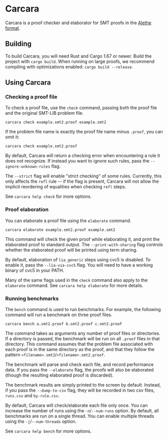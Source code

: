 # Carcara

Carcara is a proof checker and elaborator for SMT proofs in the [Alethe format](https://verit.gitlabpages.uliege.be/alethe/specification.pdf).

## Building

To build Carcara, you will need Rust and Cargo 1.67 or newer. Build the project with `cargo build`.
When running on large proofs, we recommend compiling with optimizations enabled: `cargo build
--release`.

## Using Carcara
### Checking a proof file

To check a proof file, use the `check` command, passing both the proof file and the original
SMT-LIB problem file.
```
carcara check example.smt2.proof example.smt2
```

If the problem file name is exactly the proof file name minus `.proof`, you can omit it:
```
carcara check example.smt2.proof
```

By default, Carcara will return a checking error when encountering a rule it does not recognize. If
instead you want to ignore such rules, pass the `--ignore-unknown-rules` flag.

The `--strict` flag will enable "strict checking" of some rules. Currently, this only affects the
`refl` rule -- if the flag is present, Carcara will not allow the implicit reordering of equalities
when checking `refl` steps.

See `carcara help check` for more options.

### Proof elaboration

You can elaborate a proof file using the `elaborate` command.
```
carcara elaborate example.smt2.proof example.smt2
```
This command will check the given proof while elaborating it, and print the elaborated proof to
standard output. The `--print-with-sharing` flag controls whether the elaborated proof will be
printed using term sharing.

By default, elaboration of `lia_generic` steps using cvc5 is disabled. To enable it, pass the
`--lia-via-cvc5` flag. You will need to have a working binary of cvc5 in your PATH.

Many of the same flags used in the `check` command also apply to the `elaborate` command. See
`carcara help elaborate` for more details.

### Running benchmarks

The `bench` command is used to run benchmarks. For example, the following command will run a
benchmark on three proof files.

```
carcara bench a.smt2.proof b.smt2.proof c.smt2.proof
```

The command takes as arguments any number of proof files or directories. If a directory is passed,
the benchmark will be run on all `.proof` files in that directory. This command assumes that the
problem file associated with each proof is in the same directory as the proof, and that they follow
the pattern `<filename>.smt2`/`<filename>.smt2.proof`.

The benchmark will parse and check each file, and record performance data. If you pass the
`--elaborate` flag, the proofs will also be elaborated (though the resulting elaborated proof is
discarded).

The benchmark results are simply printed to the screen by default. Instead, if you pass the
`--dump-to-csv` flag, they will be recorded in two csv files, `runs.csv` and `by-rule.csv`.

By default, Carcara will check/elaborate each file only once. You can increase the number of runs
using the `-n`/`--num-runs` option. By default, all benchmarks are run on a single thread. You can
enable multiple threads using the `-j`/`--num-threads` option.

See `carcara help bench` for more options.
